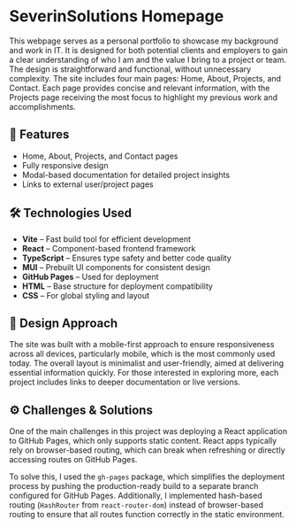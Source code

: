 # SeverinSolutions Homepage

This webpage serves as a personal portfolio to showcase my background and work in IT. It is designed for both potential clients and employers to gain a clear understanding of who I am and the value I bring to a project or team. The design is straightforward and functional, without unnecessary complexity. The site includes four main pages: Home, About, Projects, and Contact. Each page provides concise and relevant information, with the Projects page receiving the most focus to highlight my previous work and accomplishments.

## 🚀 Features

- Home, About, Projects, and Contact pages
- Fully responsive design
- Modal-based documentation for detailed project insights
- Links to external user/project pages

## 🛠 Technologies Used 

- **Vite** – Fast build tool for efficient development
- **React** – Component-based frontend framework
- **TypeScript** – Ensures type safety and better code quality
- **MUI** – Prebuilt UI components for consistent design
- **GitHub Pages** – Used for deployment
- **HTML** – Base structure for deployment compatibility
- **CSS** – For global styling and layout

## 🎨 Design Approach

The site was built with a mobile-first approach to ensure responsiveness across all devices, particularly mobile, which is the most commonly used today. The overall layout is minimalist and user-friendly, aimed at delivering essential information quickly. For those interested in exploring more, each project includes links to deeper documentation or live versions.

## ⚙️ Challenges & Solutions

One of the main challenges in this project was deploying a React application to GitHub Pages, which only supports static content. React apps typically rely on browser-based routing, which can break when refreshing or directly accessing routes on GitHub Pages.

To solve this, I used the ``gh-pages`` package, which simplifies the deployment process by pushing the production-ready build to a separate branch configured for GitHub Pages. Additionally, I implemented hash-based routing (``HashRouter`` from ``react-router-dom``) instead of browser-based routing to ensure that all routes function correctly in the static environment.
